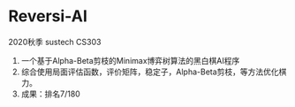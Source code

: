 # Reversi-AI
2020秋季 sustech CS303
1. 一个基于Alpha-Beta剪枝的Minimax博弈树算法的黑白棋AI程序
2. 综合使用局面评估函数，评价矩阵，稳定子，Alpha-Beta剪枝，等方法优化棋力。
3. 成果：排名7/180